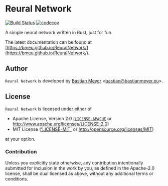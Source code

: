 # Reural Network


[![Build Status](https://travis-ci.org/BMeu/ReuralNetwork.svg?branch=master)](https://travis-ci.org/BMeu/ReuralNetwork)
[![codecov](https://codecov.io/gh/BMeu/ReuralNetwork/branch/master/graph/badge.svg)](https://codecov.io/gh/BMeu/ReuralNetwork)

A simple neural network written in Rust, just for fun.

The latest documentation can be found at [https://bmeu.github.io/ReuralNetwork/](https://bmeu.github.io/ReuralNetwork/).

## Author

`Reural Network` is developed by [Bastian Meyer](https://www.bastianmeyer.eu)
<[bastian@bastianmeyer.eu](mailto:bastian@bastianmeyer.eu)>.

## License

`Reural Network` is licensed under either of

 * Apache License, Version 2.0 ([`LICENSE-APACHE`](LICENSE-APACHE) or http://www.apache.org/licenses/LICENSE-2.0)
 * MIT License (['LICENSE-MIT`](LICENSE-MIT) or http://opensource.org/licenses/MIT)

at your option.

### Contribution

Unless you explicitly state otherwise, any contribution intentionally submitted for inclusion in the work by you, as
defined in the Apache-2.0 license, shall be dual licensed as above, without any additional terms or conditions.
